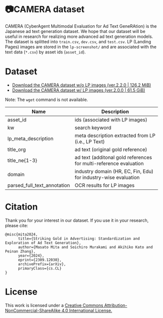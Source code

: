 # 📷CAMERA dataset
CAMERA (CyberAgent Multimodal Evaluation for Ad Text GeneRAtion) is the Japanese ad text generation dataset.
We hope that our dataset will be useful in research for realizing more advanced ad text generation models.
The dataset is splitted into `train.csv`, `dev.csv`, and `test.csv`. LP (Landing Pages) images are stored in the `lp-screenshot/` and are associated with the text data (`*.csv`) by asset ids (`asset_id`).



# Dataset
- [Download the CAMERA dataset w/o LP images (ver.2.2.0 | 126.2 MiB)](https://storage.googleapis.com/camera-public/camera-v2.2-minimal.tar.gz)
- [Download the CAMERA dataset w/ LP images (ver.2.0.0 | 61.5 GiB)](https://storage.googleapis.com/camera-public/camera-v2.tar.gz)

Note: The `wget` command is not available.


|  Name  |  Description  |
| ---- | ---- |
|  asset_id  |  ids (associated with LP images)  |
|  kw  |  search keyword  |
|  lp_meta_description  |  meta description extracted from LP (i.e., LP Text)|
|  title_org  |  ad text (original gold reference) |
|  title_ne{1-3}  |  ad text (additonal gold references for multi-reference evaluation |
|  domain  |  industry domain (HR, EC, Fin, Edu) for industry-wise evaluation |
|  parsed_full_text_annotation  |  OCR results for LP images  |





# Citation
Thank you for your interest in our dataset. If you use it in your research, please cite:

```
@misc{mita2024,
      title={Striking Gold in Advertising: Standardization and Exploration of Ad Text Generation}, 
      author={Masato Mita and Soichiro Murakami and Akihiko Kato and Peinan Zhang},
      year={2024},
      eprint={2309.12030},
      archivePrefix={arXiv},
      primaryClass={cs.CL}
}
```

# License
This work is licensed under a [Creative Commons Attribution-NonCommercial-ShareAlike 4.0 International License.](https://creativecommons.org/licenses/by-nc-sa/4.0/)
